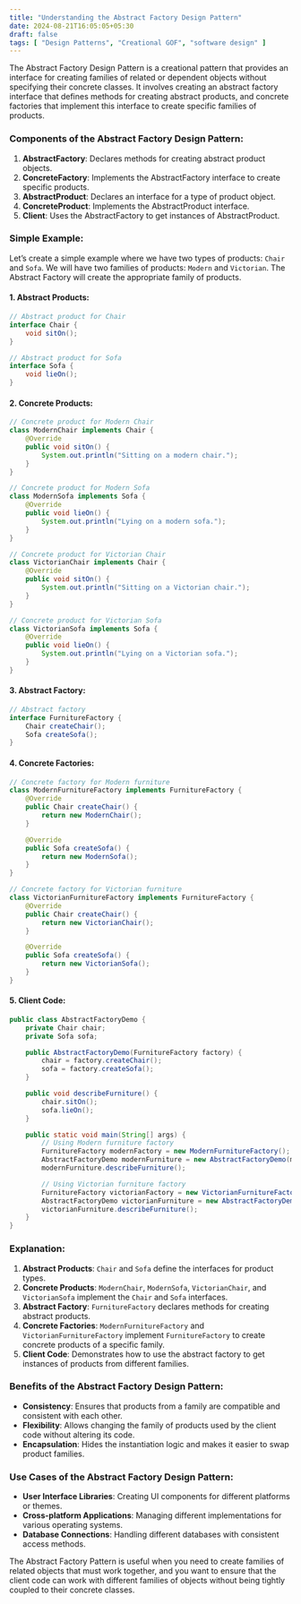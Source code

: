 ```yaml
---
title: "Understanding the Abstract Factory Design Pattern"
date: 2024-08-21T16:05:05+05:30
draft: false
tags: [ "Design Patterns", "Creational GOF", "software design" ]
---
```

The Abstract Factory Design Pattern is a creational pattern that provides an interface for creating families of related or dependent objects without specifying their concrete classes. It involves creating an abstract factory interface that defines methods for creating abstract products, and concrete factories that implement this interface to create specific families of products.

### Components of the Abstract Factory Design Pattern:

1. **AbstractFactory**: Declares methods for creating abstract product objects.
2. **ConcreteFactory**: Implements the AbstractFactory interface to create specific products.
3. **AbstractProduct**: Declares an interface for a type of product object.
4. **ConcreteProduct**: Implements the AbstractProduct interface.
5. **Client**: Uses the AbstractFactory to get instances of AbstractProduct.

### Simple Example:

Let’s create a simple example where we have two types of products: `Chair` and `Sofa`. We will have two families of products: `Modern` and `Victorian`. The Abstract Factory will create the appropriate family of products.

#### 1. Abstract Products:

```java
// Abstract product for Chair
interface Chair {
    void sitOn();
}

// Abstract product for Sofa
interface Sofa {
    void lieOn();
}
```

#### 2. Concrete Products:

```java
// Concrete product for Modern Chair
class ModernChair implements Chair {
    @Override
    public void sitOn() {
        System.out.println("Sitting on a modern chair.");
    }
}

// Concrete product for Modern Sofa
class ModernSofa implements Sofa {
    @Override
    public void lieOn() {
        System.out.println("Lying on a modern sofa.");
    }
}

// Concrete product for Victorian Chair
class VictorianChair implements Chair {
    @Override
    public void sitOn() {
        System.out.println("Sitting on a Victorian chair.");
    }
}

// Concrete product for Victorian Sofa
class VictorianSofa implements Sofa {
    @Override
    public void lieOn() {
        System.out.println("Lying on a Victorian sofa.");
    }
}
```

#### 3. Abstract Factory:

```java
// Abstract factory
interface FurnitureFactory {
    Chair createChair();
    Sofa createSofa();
}
```

#### 4. Concrete Factories:

```java
// Concrete factory for Modern furniture
class ModernFurnitureFactory implements FurnitureFactory {
    @Override
    public Chair createChair() {
        return new ModernChair();
    }

    @Override
    public Sofa createSofa() {
        return new ModernSofa();
    }
}

// Concrete factory for Victorian furniture
class VictorianFurnitureFactory implements FurnitureFactory {
    @Override
    public Chair createChair() {
        return new VictorianChair();
    }

    @Override
    public Sofa createSofa() {
        return new VictorianSofa();
    }
}
```

#### 5. Client Code:

```java
public class AbstractFactoryDemo {
    private Chair chair;
    private Sofa sofa;

    public AbstractFactoryDemo(FurnitureFactory factory) {
        chair = factory.createChair();
        sofa = factory.createSofa();
    }

    public void describeFurniture() {
        chair.sitOn();
        sofa.lieOn();
    }

    public static void main(String[] args) {
        // Using Modern furniture factory
        FurnitureFactory modernFactory = new ModernFurnitureFactory();
        AbstractFactoryDemo modernFurniture = new AbstractFactoryDemo(modernFactory);
        modernFurniture.describeFurniture();

        // Using Victorian furniture factory
        FurnitureFactory victorianFactory = new VictorianFurnitureFactory();
        AbstractFactoryDemo victorianFurniture = new AbstractFactoryDemo(victorianFactory);
        victorianFurniture.describeFurniture();
    }
}
```

### Explanation:

1. **Abstract Products**: `Chair` and `Sofa` define the interfaces for product types.
2. **Concrete Products**: `ModernChair`, `ModernSofa`, `VictorianChair`, and `VictorianSofa` implement the `Chair` and `Sofa` interfaces.
3. **Abstract Factory**: `FurnitureFactory` declares methods for creating abstract products.
4. **Concrete Factories**: `ModernFurnitureFactory` and `VictorianFurnitureFactory` implement `FurnitureFactory` to create concrete products of a specific family.
5. **Client Code**: Demonstrates how to use the abstract factory to get instances of products from different families.

### Benefits of the Abstract Factory Design Pattern:

- **Consistency**: Ensures that products from a family are compatible and consistent with each other.
- **Flexibility**: Allows changing the family of products used by the client code without altering its code.
- **Encapsulation**: Hides the instantiation logic and makes it easier to swap product families.

### Use Cases of the Abstract Factory Design Pattern:

- **User Interface Libraries**: Creating UI components for different platforms or themes.
- **Cross-platform Applications**: Managing different implementations for various operating systems.
- **Database Connections**: Handling different databases with consistent access methods.

The Abstract Factory Pattern is useful when you need to create families of related objects that must work together, and you want to ensure that the client code can work with different families of objects without being tightly coupled to their concrete classes.